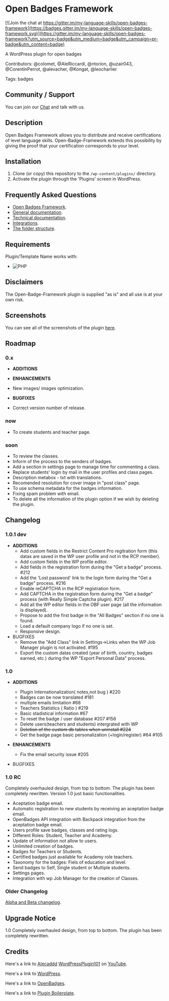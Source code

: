 # Open Badges Framework

[![Join the chat at https://gitter.im/my-language-skills/open-badges-framework](https://badges.gitter.im/my-language-skills/open-badges-framework.svg)](https://gitter.im/my-language-skills/open-badges-framework?utm_source=badge&utm_medium=badge&utm_campaign=pr-badge&utm_content=badge)

A WordPress plugin for open badges

Contributors: @colomet, @AleRiccardi, @ntorion, @uzair043, @CorentinPerrot, @alevacher, @Kongat, @leocharlier

Tags: badges

## Community / Support

You can join our [Chat](https://gitter.im/open-badges-framework "chat" ) and talk with us.


## Description

Open Badges Framework allows you to distribute and receive certifications of level language skills.
Open-Badge-Framework extends this possibility by giving the proof that your certification corresponds to your level.

## Installation

1. Clone (or copy) this repository to the `/wp-content/plugins/` directory.
1. Activate the plugin through the 'Plugins' screen in WordPress.

## Frequently Asked Questions

* [Open Badges Framework](doc/open-badges-framework.md).
* [General documentation](doc/documentation-general.md).
* [Technical documentation](doc/documentation-technical.md).
* [Integrations](doc/documentation-integrations.md).
* [The folder structure](doc/folder-structure.md).

## Requirements

Plugin/Template Name works with:

 * ![PHP](https://img.shields.io/badge/PHP-7.X-blue.svg)

## Disclaimers

The Open-Badge-Framework plugin is supplied "as is" and all use is at your own risk.

## Screenshots

You can see all of the screenshots of the plugin [here](doc/screenshots.md "screenshots").

## Roadmap

### 0.x

 * **ADDITIONS**

 * **ENHANCEMENTS**
  * New images/ images optimization.

 * **BUGFIXES**
  * Correct version number of release.

### now
 * To create students and teacher page.

### soon
 * To review the classes.
 * Inform of the process to the senders of badges.
 * Add a section in settings page to manage time for commenting a class.
 * Replace students' login by mail in the user profiles and class pages.
 * Description metabox - txt with translations.
 * Recomended resolution for cover image in "post class" page.
 * To use schema metadata for the badges information.
 * Fixing spam problem with email.
 * To delete all the information of the plugin option if we wish by deleting the plugin.

## Changelog

### 1.0.1 dev

* **ADDITIONS**
	* Add custom fields in the Restrict Content Pro regitration form (this datas are saved in the WP user profile and not in the RCP member).
	* Add custom fields in the WP profile editor.
	* Add fields in the registration form during the "Get a badge" process. #212
	* Add the 'Lost password' link to the login form during the "Get a badge" process. #216
	* Enable reCAPTCHA in the RCP registration form.
	* Add CAPTCHA in the registration form during the "Get a badge" process (with Really Simple Captcha plugin). #217
	* Add all the WP editor fields in the OBF user page (all the information is displayed).
	* Propose to add the first badge in the "All Badges" section if no one is found.
	* Load a default company logo if no one is set.
	* Responsive design.
* BUGFIXES
	* Remove the "Add Class" link in Settings->Links when the WP Job Manager plugin is not activated. #195
	* Export the custom datas created (year of birth, country, badges earned, etc.) during the WP "Export Personal Data" process.

### 1.0

* **ADDITIONS**

  * Plugin Internationalization( notes,not bug ) #220
  * Badges can be now translated #181
  * multiple emails limitation #68
  * Teachers Statistics ( Ratio ) #219
  * Basic stadistical information #67
  * To reset the badge / user database #207 #156
  * Delete users(teachers and students) intergrated with WP
  * ~~Deletion of the custom db tables when uninstall #224~~
  * Get the badge page basic personalization (+login/register) #64 #105

* **ENHANCEMENTS**
 	* Fix the email security issue #205


* BUGFIXES

### 1.0 RC

Completely overhauled design, from top to bottom. The plugin has been completely rewritten. Version 1.0 just basic functionalities.
* Aceptation badge email.
* Automatic registration to new students by receiving an aceptation badge email.
* OpenBadges API integration with Backpack integration from the aceptation badge email.
* Users profile save badges, classes and rating logs.
* Different Roles: Student, Teacher and Academy.
* Update of information not allow to users.
* Unlimited creation of badges.
* Badges for Teachers or Students.
* Certified badges just available for Academy role teachers.
* Taxonomy for the badges: Fiels of education and level.
* Send badges to Self, Single student or Multiple students.
* Settings pages.
* Integration with wp Job Manager for the creation of Classes.

### Older Changelog

[Alpha and Beta changelog](doc/changelog-beta.md).

## Upgrade Notice

1.0 Completely overhauled design, from top to bottom. The plugin has been completely rewritten.


## Credits
Here's a link to [Alecaddd](http://www.alecaddd.com/) [WordPressPlugin101](https://github.com/Alecaddd/WordPressPlugin101) on [YouTube](https://www.youtube.com/playlist?list=PLriKzYyLb28kR_CPMz8uierDWC2y3znI2).

Here's a link to [WordPress](http://wordpress.org/ "Your favorite software").

Here's a link to [OpenBadges](http://openbadges.org/ "Mozilla Open Badges official site").

Here's a link to [Plugin Boilerplate](http://wppb.io/ "Uses the WordPress Plugin Boilerplate").

